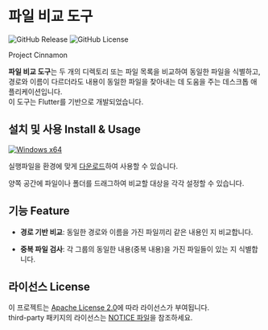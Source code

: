 # 파일 비교 도구
![GitHub Release](https://img.shields.io/github/v/release/lucusowl/cinnamon)
![GitHub License](https://img.shields.io/github/license/lucusowl/cinnamon)

Project Cinnamon  

**파일 비교 도구**는 두 개의 디렉토리 또는 파일 목록을 비교하여 동일한 파일을 식별하고, 경로와 이름이 다르더라도 내용이 동일한 파일을 찾아내는 데 도움을 주는 데스크톱 애플리케이션입니다.  
이 도구는 Flutter를 기반으로 개발되었습니다.  

## 설치 및 사용 Install & Usage
[![Windows x64](https://img.shields.io/badge/Windows_x64-blue.svg)](https://github.com/lucusowl/cinnamon/releases/download/v1.0.0/release-v1.0.0-windows-x64.zip)

실행파일을 환경에 맞게 [다운로드](https://github.com/lucusowl/cinnamon/releases/latest/)하여 사용할 수 있습니다.  

양쪽 공간에 파일이나 폴더를 드래그하여 비교할 대상을 각각 설정할 수 있습니다.  

## 기능 Feature

- **경로 기반 비교**: 동일한 경로와 이름을 가진 파일끼리 같은 내용인 지 비교합니다.

- **중복 파일 검사**: 각 그룹의 동일한 내용(중복 내용)을 가진 파일들이 있는 지 식별합니다.

## 라이선스 License

이 프로젝트는 [Apache License 2.0](LICENSE)에 따라 라이선스가 부여됩니다.  
third-party 패키지의 라이선스는 [NOTICE 파일](NOTICE)을 참조하세요.  